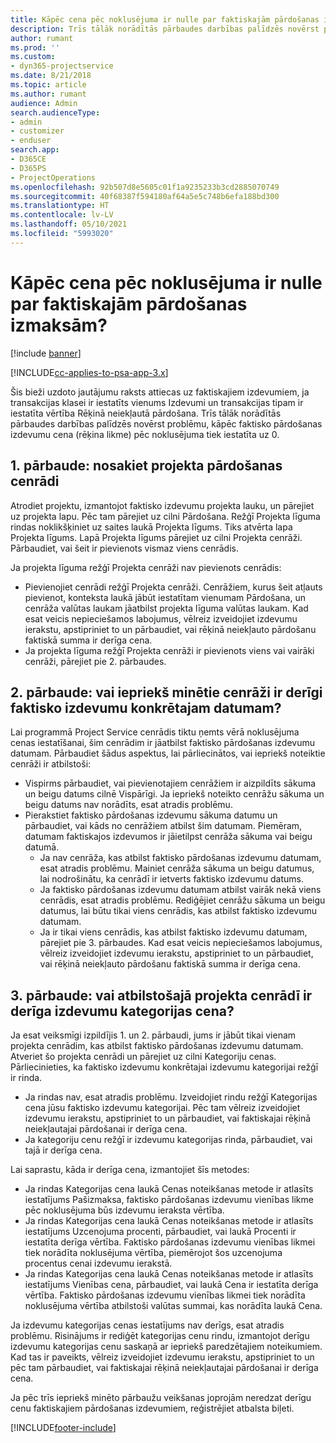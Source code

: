 ```yaml
---
title: Kāpēc cena pēc noklusējuma ir nulle par faktiskajām pārdošanas izmaksām?
description: Trīs tālāk norādītās pārbaudes darbības palīdzēs novērst problēmu, kāpēc faktisko pārdošanas izdevumu cena pēc noklusējuma tiek iestatīta uz 0.
author: rumant
ms.prod: ''
ms.custom:
- dyn365-projectservice
ms.date: 8/21/2018
ms.topic: article
ms.author: rumant
audience: Admin
search.audienceType:
- admin
- customizer
- enduser
search.app:
- D365CE
- D365PS
- ProjectOperations
ms.openlocfilehash: 92b507d8e5605c01f1a9235233b3cd2885070749
ms.sourcegitcommit: 40f68387f594180af64a5e5c748b6efa188bd300
ms.translationtype: HT
ms.contentlocale: lv-LV
ms.lasthandoff: 05/10/2021
ms.locfileid: "5993020"
---
```

# <a name="why-is-the-price-defaulting-to-zero-on-expense-sales-actuals"></a>Kāpēc cena pēc noklusējuma ir nulle par faktiskajām pārdošanas izmaksām?

[!include [banner](../includes/psa-now-project-operations.md)]

[!INCLUDE[cc-applies-to-psa-app-3.x](../includes/cc-applies-to-psa-app-3x.md)]

Šis bieži uzdoto jautājumu raksts attiecas uz faktiskajiem izdevumiem, ja transakcijas klasei ir iestatīts vienums Izdevumi un transakcijas tipam ir iestatīta vērtība Rēķinā neiekļautā pārdošana. Trīs tālāk norādītās pārbaudes darbības palīdzēs novērst problēmu, kāpēc faktisko pārdošanas izdevumu cena (rēķina likme) pēc noklusējuma tiek iestatīta uz 0.

## <a name="check-1-identify-the-sales-price-list-for-project"></a>1. pārbaude: nosakiet projekta pārdošanas cenrādi

Atrodiet projektu, izmantojot faktisko izdevumu projekta lauku, un pārejiet uz projekta lapu. Pēc tam pārejiet uz cilni Pārdošana. Režģī Projekta līguma rindas noklikšķiniet uz saites laukā Projekta līgums. Tiks atvērta lapa Projekta līgums. Lapā Projekta līgums pārejiet uz cilni Projekta cenrāži. Pārbaudiet, vai šeit ir pievienots vismaz viens cenrādis.

Ja projekta līguma režģī Projekta cenrāži nav pievienots cenrādis:

- Pievienojiet cenrādi režģī Projekta cenrāži. Cenrāžiem, kurus šeit atļauts pievienot, konteksta laukā jābūt iestatītam vienumam Pārdošana, un cenrāža valūtas laukam jāatbilst projekta līguma valūtas laukam. Kad esat veicis nepieciešamos labojumus, vēlreiz izveidojiet izdevumu ierakstu, apstipriniet to un pārbaudiet, vai rēķinā neiekļauto pārdošanu faktiskā summa ir derīga cena.
- Ja projekta līguma režģī Projekta cenrāži ir pievienots viens vai vairāki cenrāži, pārejiet pie 2. pārbaudes.

## <a name="check-2-are-any-of-the-price-lists-identified-above-valid-for-the-specific-date-of-the-expense-actual"></a>2. pārbaude: vai iepriekš minētie cenrāži ir derīgi faktisko izdevumu konkrētajam datumam?

Lai programmā Project Service cenrādis tiktu ņemts vērā noklusējuma cenas iestatīšanai, šim cenrādim ir jāatbilst faktisko pārdošanas izdevumu datumam. Pārbaudiet šādus aspektus, lai pārliecinātos, vai iepriekš noteiktie cenrāži ir atbilstoši:

- Vispirms pārbaudiet, vai pievienotajiem cenrāžiem ir aizpildīts sākuma un beigu datums cilnē Vispārīgi. Ja iepriekš noteikto cenrāžu sākuma un beigu datums nav norādīts, esat atradis problēmu. 
- Pierakstiet faktisko pārdošanas izdevumu sākuma datumu un pārbaudiet, vai kāds no cenrāžiem atbilst šim datumam. Piemēram, datumam faktiskajos izdevumos ir jāietilpst cenrāža sākuma vai beigu datumā. 
    - Ja nav cenrāža, kas atbilst faktisko pārdošanas izdevumu datumam, esat atradis problēmu. Mainiet cenrāža sākuma un beigu datumus, lai nodrošinātu, ka cenrādī ir ietverts faktisko izdevumu datums. 
    - Ja faktisko pārdošanas izdevumu datumam atbilst vairāk nekā viens cenrādis, esat atradis problēmu. Rediģējiet cenrāžu sākuma un beigu datumus, lai būtu tikai viens cenrādis, kas atbilst faktisko izdevumu datumam. 
    - Ja ir tikai viens cenrādis, kas atbilst faktisko izdevumu datumam, pārejiet pie 3. pārbaudes.
Kad esat veicis nepieciešamos labojumus, vēlreiz izveidojiet izdevumu ierakstu, apstipriniet to un pārbaudiet, vai rēķinā neiekļauto pārdošanu faktiskā summa ir derīga cena.

## <a name="check-3-is-there-a-valid-price-for-the-expense-category-in-the-applicable-project-price-list"></a>3. pārbaude: vai atbilstošajā projekta cenrādī ir derīga izdevumu kategorijas cena? 

Ja esat veiksmīgi izpildījis 1. un 2. pārbaudi, jums ir jābūt tikai vienam projekta cenrādim, kas atbilst faktisko pārdošanas izdevumu datumam. Atveriet šo projekta cenrādi un pārejiet uz cilni Kategoriju cenas. Pārliecinieties, ka faktisko izdevumu konkrētajai izdevumu kategorijai režģī ir rinda.
 
- Ja rindas nav, esat atradis problēmu. Izveidojiet rindu režģī Kategorijas cena jūsu faktisko izdevumu kategorijai. Pēc tam vēlreiz izveidojiet izdevumu ierakstu, apstipriniet to un pārbaudiet, vai faktiskajai rēķinā neiekļautajai pārdošanai ir derīga cena. 
- Ja kategoriju cenu režģī ir izdevumu kategorijas rinda, pārbaudiet, vai tajā ir derīga cena.

Lai saprastu, kāda ir derīga cena, izmantojiet šīs metodes:

- Ja rindas Kategorijas cena laukā Cenas noteikšanas metode ir atlasīts iestatījums Pašizmaksa, faktisko pārdošanas izdevumu vienības likme pēc noklusējuma būs izdevumu ieraksta vērtība.
- Ja rindas Kategorijas cena laukā Cenas noteikšanas metode ir atlasīts iestatījums Uzcenojuma procenti, pārbaudiet, vai laukā Procenti ir iestatīta derīga vērtība. Faktisko pārdošanas izdevumu vienības likmei tiek norādīta noklusējuma vērtība, piemērojot šos uzcenojuma procentus cenai izdevumu ierakstā.
- Ja rindas Kategorijas cena laukā Cenas noteikšanas metode ir atlasīts iestatījums Vienības cena, pārbaudiet, vai laukā Cena ir iestatīta derīga vērtība. Faktisko pārdošanas izdevumu vienības likmei tiek norādīta noklusējuma vērtība atbilstoši valūtas summai, kas norādīta laukā Cena.

Ja izdevumu kategorijas cenas iestatījums nav derīgs, esat atradis problēmu. Risinājums ir rediģēt kategorijas cenu rindu, izmantojot derīgu izdevumu kategorijas cenu saskaņā ar iepriekš paredzētajiem noteikumiem. Kad tas ir paveikts, vēlreiz izveidojiet izdevumu ierakstu, apstipriniet to un pēc tam pārbaudiet, vai faktiskajai rēķinā neiekļautajai pārdošanai ir derīga cena.

Ja pēc trīs iepriekš minēto pārbaužu veikšanas joprojām neredzat derīgu cenu faktiskajiem pārdošanas izdevumiem, reģistrējiet atbalsta biļeti.




[!INCLUDE[footer-include](../includes/footer-banner.md)]
